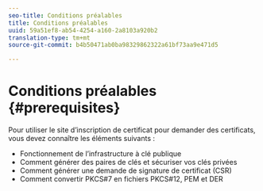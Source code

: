 ```yaml
---
seo-title: Conditions préalables
title: Conditions préalables
uuid: 59a51ef8-ab54-4254-a160-2a8103a920b2
translation-type: tm+mt
source-git-commit: b4b50471ab0ba98329862322a61bf73aa9e471d5

---
```



# Conditions préalables {#prerequisites}

Pour utiliser le site d’inscription de certificat pour demander des certificats, vous devez connaître les éléments suivants :

* Fonctionnement de l’infrastructure à clé publique
* Comment générer des paires de clés et sécuriser vos clés privées
* Comment générer une demande de signature de certificat (CSR)
* Comment convertir PKCS#7 en fichiers PKCS#12, PEM et DER